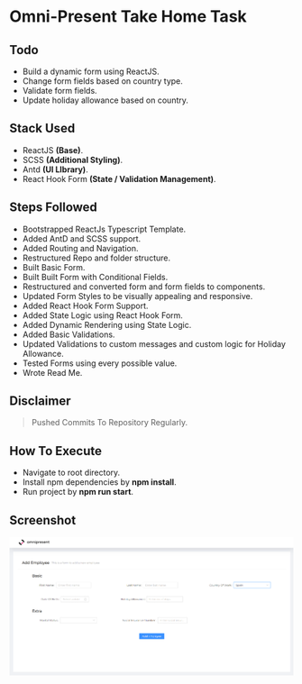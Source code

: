 # Omni-Present Take Home Task

## Todo

- Build a dynamic form using ReactJS.
- Change form fields based on country type.
- Validate form fields.
- Update holiday allowance based on country.

## Stack Used

- ReactJS **(Base)**.
- SCSS **(Additional Styling)**.
- Antd **(UI LIbrary)**.
- React Hook Form **(State / Validation Management)**.

## Steps Followed

- Bootstrapped ReactJs Typescript Template.
- Added AntD and SCSS support.
- Added Routing and Navigation.
- Restructured Repo and folder structure.
- Built Basic Form.
- Built Built Form with Conditional Fields.
- Restructured and converted form and form fields to components.
- Updated Form Styles to be visually appealing and responsive.
- Added React Hook Form Support.
- Added State Logic using React Hook Form.
- Added Dynamic Rendering using State Logic.
- Added Basic Validations.
- Updated Validations to custom messages and custom logic for Holiday Allowance.
- Tested Forms using every possible value.
- Wrote Read Me.

## Disclaimer

> Pushed Commits To Repository Regularly.

## How To Execute

- Navigate to root directory.
- Install npm dependencies by **npm install**.
- Run project by **npm run start**.

## Screenshot

![screenshot](./src/assets/Screenshot-Task.png)
